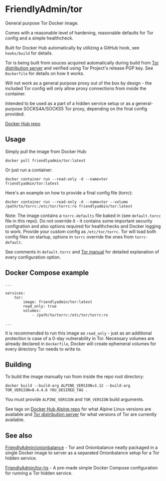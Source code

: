 # FriendlyAdmin/tor

General purpose Tor Docker image.

Comes with a reasonable level of hardening, reasonable defaults for Tor config and a simple healthcheck.

Built for Docker Hub automatically by utilizing a GitHub hook, see `hooks/build` for details.

Tor is being built from souces acquired automatically during build from [Tor distribution server](https://dist.torproject.org/) and verified using Tor Project's release PGP key. See `Dockerfile` for details on how it works.

Will not work as a general purpose proxy out of the box by design - the included Tor config will only allow proxy connections from inside the container.

Intended to be used as a part of a hidden service setup or as a general-purpose SOCKS4A/SOCKS5 Tor proxy, depending on the final config provided.

[Docker Hub repo](https://hub.docker.com/r/friendlyadmin/tor)

## Usage

Simply pull the image from Docker Hub:

```
docker pull friendlyadmin/tor:latest
```

Or just run a container:

```
docker container run --read-only -d --name=tor friendlyadmin/tor:latest
```

Here's an example on how to provide a final config file (torrc):

```
docker container run --read-only -d --name=tor --volume /path/to/torrc:/etc/tor/torrc:ro friendlyadmin/tor:latest
```

Note: The image contains a `torrc-defaults` file baked in (see `default.torcc` file in this repo).
Do not override it - it contains some important security configration and also options required for healthchecks and Docker logging to work.
Provide your custom config as `/etc/tor/torrc`. Tor will load both config files on startup, options in `torrc` override the ones from `torrc-default`.

See comments in `default.torrc` and [Tor manual](https://torproject.org/docs/tor-manual.html) for detailed explanation of every configuration option.

## Docker Compose example

```
...

services:
    tor:
        image: friendlyadmin/tor:latest
        read_only: true
        volumes:
            - /path/to/torrc:/etc/tor/torrc:ro

...
```

It is recommended to run this image as `read_only` - just as an additional protection is case of a 0-day vulnerability in Tor. Necessary volumes are already declared in `Dockerfile`, Docker will create ephemeral volumes for every directory Tor needs to write to.

## Building

To build the image manually run from inside the repo root directory:

```
docker build --build-arg ALPINE_VERSION=3.12 --build-arg TOR_VERSION=0.4.4.6 YOU_DESIRED_TAG .
```

You must provide `ALPINE_VERSION` and `TOR_VERSION` build arguments.

See tags on [Docker Hub Alpine repo](https://hub.docker.com/_/alpine) for what Alpine Linux versions are available and [Tor distribution server](https://dist.torproject.org/) for what versions of Tor are currently available.

## See also

[FriendlyAdmin/onionbalance](https://github.com/FriendlyAdmin/onionbalance) - Tor and Onionbalance neatly packaged in a single Docker image to server as a separated Onionbalance setup for a Tor hidden service.

[FriendlyAdmin/tor-hs](https://github.com/FriendlyAdmin/tor-hs) - A pre-made simple Docker Compose configuration for running a Tor hidden service.
